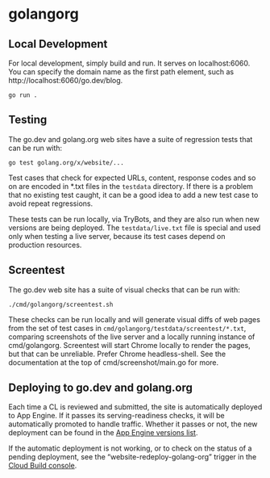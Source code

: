 # golangorg

## Local Development

For local development, simply build and run. It serves on localhost:6060.
You can specify the domain name as the first path element, such as
http://localhost:6060/go.dev/blog.

	go run .

## Testing

The go.dev and golang.org web sites have a suite of regression tests that can be run with:

	go test golang.org/x/website/...

Test cases that check for expected URLs, content, response codes and so on are
encoded in \*.txt files in the `testdata` directory. If there is a problem that
no existing test caught, it can be a good idea to add a new test case to avoid
repeat regressions.

These tests can be run locally, via TryBots, and they are also run when
new versions are being deployed. The `testdata/live.txt` file is special
and used only when testing a live server, because its test cases depend
on production resources.

## Screentest

The go.dev web site has a suite of visual checks that can be run with:

	./cmd/golangorg/screentest.sh

These checks can be run locally and will generate visual diffs of web pages
from the set of test cases in `cmd/golangorg/testdata/screentest/*.txt`, comparing screenshots
of the live server and a locally running instance of cmd/golangorg.
Screentest will start Chrome locally to render the pages, but that can be unreliable.
Prefer Chrome headless-shell. See the documentation at the top of cmd/screenshot/main.go
for more.

## Deploying to go.dev and golang.org

Each time a CL is reviewed and submitted, the site is automatically deployed to App Engine.
If it passes its serving-readiness checks, it will be automatically promoted to handle traffic.
Whether it passes or not, the new deployment can be found in the
[App Engine versions list](https://console.cloud.google.com/appengine/versions?project=golang-org&serviceId=default).

If the automatic deployment is not working, or to check on the status of a pending deployment,
see the “website-redeploy-golang-org” trigger in the
[Cloud Build console](https://console.cloud.google.com/cloud-build/builds;region=global?project=golang-org&query=trigger_id%3D%222399003e-0cc5-4877-86de-8bc8f13fd984%22).

